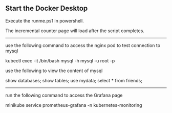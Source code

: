 Start the Docker Desktop
---
Execute the runme.ps1 in powershell.

The incremental counter page will load after the script completes.

---

use the following command to access the nginx pod to test connection to mysql

kubectl exec -it <pod name> /bin/bash
mysql -h mysql -u root -p

use the following to view the content of mysql

show databases;
show tables;
use mydata;
select * from friends;


---

run the following command to access the Grafana page

minikube service prometheus-grafana -n kubernetes-monitoring
